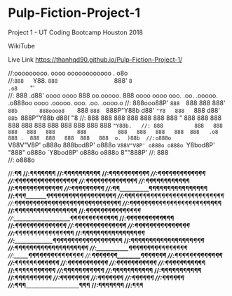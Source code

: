 # Pulp-Fiction-Project-1
Project 1 - UT Coding Bootcamp Houston 2018

WikiTube

Live Link
https://thanhqd90.github.io/Pulp-Fiction-Project-1/


//:ooooooooo.               oooo                  oooooooooooo                                       .    o8o                                 
//:`888   `Y88.             `888                  `888'     `8                                     .o8    `"'                                 
//: 888   .d88' oooo  oooo   888  oo.ooooo.        888         oooo  oooo  ooo. .oo.    .ooooo.  .o888oo oooo   .ooooo.  ooo. .oo.    .oooo.o 
//: 888ooo88P'  `888  `888   888   888' `88b       888oooo8    `888  `888  `888P"Y88b  d88' `"Y8   888   `888  d88' `88b `888P"Y88b  d88(  "8 
//: 888          888   888   888   888   888       888    "     888   888   888   888  888         888    888  888   888  888   888  `"Y88b.  
//: 888          888   888   888   888   888       888          888   888   888   888  888   .o8   888 .  888  888   888  888   888  o.  )88b 
//:o888o         `V88V"V8P' o888o  888bod8P'      o888o         `V88V"V8P' o888o o888o `Y8bod8P'   "888" o888o `Y8bod8P' o888o o888o 8""888P' 
//:                                888                                                                                                        
//:                               o888o  



//:______¶¶
//:______¶¶______________¶¶¶¶¶
//:______¶¶¶____________¶¶¶¶¶¶¶
//:______¶¶¶____________¶¶¶¶¶¶¶¶
//:_____¶¶¶¶___________¶¶¶¶¶¶¶¶¶
//:___¶¶¶¶¶¶¶__________¶¶¶¶¶¶¶¶¶¶
//:___¶¶¶¶_____________¶¶¶¶¶¶¶¶¶¶
//:____¶¶_______________¶¶¶¶¶¶¶¶¶¶
//:____¶¶_____________¶¶¶¶¶¶¶¶¶¶¶
//:_____¶¶_______________¶¶¶¶¶¶¶
//:_____¶¶__________¶¶¶¶¶¶¶¶¶¶¶¶¶¶¶¶
//:_____¶¶¶_______¶¶¶¶¶¶¶¶¶¶¶¶¶¶¶¶¶¶¶
//:_____¶¶¶___¶¶¶¶¶¶¶¶¶¶¶¶¶¶¶¶¶¶¶¶¶¶¶¶
//:______¶¶¶¶¶¶¶¶¶¶¶__¶¶¶¶¶¶¶¶¶¶¶¶¶¶¶¶¶¶
//:______¶¶¶¶¶¶¶¶____¶¶¶¶¶¶¶¶¶¶¶¶¶___¶¶¶¶
//:__________________¶¶¶¶¶¶¶¶¶¶¶¶¶____¶¶¶¶
//:___________________¶¶¶¶¶¶¶¶¶¶¶______¶¶¶¶
//:____________________¶¶¶¶¶¶¶¶¶¶_______¶¶¶
//:___________________¶¶¶¶¶¶¶¶¶¶_________¶¶¶
//:__________________¶¶¶¶¶¶¶¶¶¶¶_________¶¶¶
//:_________________¶¶¶¶¶¶¶¶¶¶¶¶__________¶¶
//:________________¶¶¶¶¶¶¶¶¶¶¶¶¶__________¶¶
//:_______________¶¶¶¶¶¶¶¶¶¶¶¶¶¶___________¶¶
//:______________¶¶¶¶¶¶¶¶¶¶¶¶¶¶¶___________¶¶
//:_____________¶¶¶¶¶¶¶¶¶¶¶¶¶¶¶¶___________¶¶¶
//:____________¶¶¶¶¶¶¶¶¶¶¶¶¶¶¶¶¶___________¶_¶¶
//:____________¶¶¶¶¶¶¶¶¶¶¶¶¶¶¶¶¶¶_____________¶¶
//:___________¶¶¶¶¶¶¶¶____¶¶¶¶¶¶¶¶
//:___________¶¶¶¶¶¶¶______¶¶¶¶¶¶¶¶
//:__________¶¶¶¶¶¶¶________¶¶¶¶¶¶¶
//:__________¶¶¶¶¶¶__________¶¶¶¶¶¶¶
//:_________¶¶¶¶¶¶____________¶¶¶¶¶¶
//:_________¶¶¶¶¶______________¶¶¶¶¶¶
//:________¶¶¶¶¶________________¶¶¶¶¶¶
//:_______¶¶¶¶¶__________________¶¶¶¶¶¶
//:______¶¶¶¶¶_____________________¶¶¶¶¶¶
//:_____¶¶¶¶¶_______________________¶¶¶¶¶¶
//:_____¶¶¶¶¶________________________¶¶¶¶¶¶
//:____¶¶¶¶¶__________________________¶¶¶¶¶¶
//:____¶¶¶¶____________________________¶¶¶¶¶¶
//:___¶¶¶¶_______________________________¶¶¶¶
//:___¶¶¶_________________________________¶¶¶¶
//:___¶¶¶__________________________________¶¶¶
//:__¶¶¶____________________________________¶¶¶
//:_¶¶¶_____________________________________¶¶¶
//:¶¶¶¶______________________________________¶¶¶
//:__________________________________________¶¶¶
